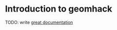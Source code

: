 # Introduction to geomhack

TODO: write [great documentation](http://jacobian.org/writing/what-to-write/)
